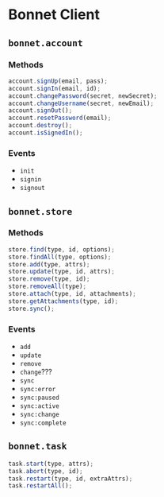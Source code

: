 # Bonnet Client

## `bonnet.account`

### Methods

```js
account.signUp(email, pass);
account.signIn(email, id);
account.changePassword(secret, newSecret);
account.changeUsername(secret, newEmail);
account.signOut();
account.resetPassword(email);
account.destroy();
account.isSignedIn();
```

### Events

* `init`
* `signin`
* `signout`

## `bonnet.store`

### Methods

```js
store.find(type, id, options);
store.findAll(type, options);
store.add(type, attrs);
store.update(type, id, attrs);
store.remove(type, id);
store.removeAll(type);
store.attach(type, id, attachments);
store.getAttachments(type, id);
store.sync();
```

### Events

* `add`
* `update`
* `remove`
* `change`???
* `sync`
* `sync:error`
* `sync:paused`
* `sync:active`
* `sync:change`
* `sync:complete`

## `bonnet.task`

```js
task.start(type, attrs);
task.abort(type, id);
task.restart(type, id, extraAttrs);
task.restartAll();
```
